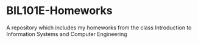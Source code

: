 # BIL101E-Homeworks
A repository which includes my homeworks from the class Introduction to Information Systems and Computer Engineering
